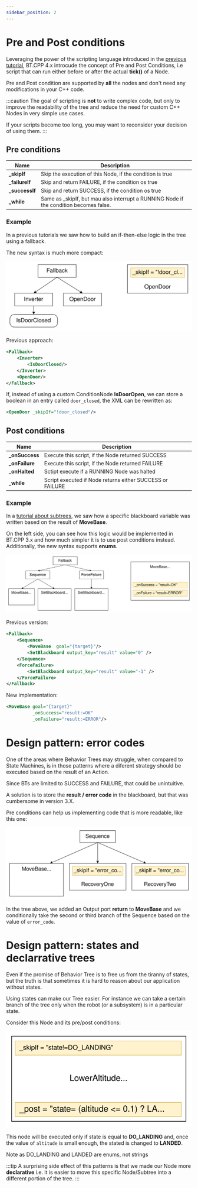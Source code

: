 ```yaml
---
sidebar_position: 2
---
```


# Pre and Post conditions

Leveraging the power of the scripting language
introduced in the [previous tutorial](tutorial-advanced/scripting.md),
BT.CPP 4.x introcude the concept of Pre and Post Conditions,
i.e script that can run either before or after the actual 
__tick()__ of a Node.

Pre and Post condition are supported by __all__ the nodes and
 don't need any modifications in your C++ code.

:::caution
The goal of scripting is __not__ to write complex code,
but only to improve the readability of the tree and 
reduce the need for custom C++ Nodes in very simple 
use cases.

If your scripts become too long, you may want to 
reconsider your decision of using them.
:::

## Pre conditions

| Name | Description |
|-------------|---------|
| **_skipIf**    |  Skip the execution of this Node, if the condition is true   |
| **_failureIf** |  Skip and return FAILURE, if the condition os true |
| **_successIf** |  Skip and return SUCCESS, if the condition os true |
| **_while**     |  Same as _skipIf, but mau also interrupt a RUNNING Node if  the condition becomes false. |

### Example

In a previous tutorials we saw how to build an if-then-else
logic in the tree using a fallback.

The new syntax is much more compact:

![](images/skipIf_example.svg)

Previous approach:

``` xml
<Fallback>
    <Inverter>
        <IsDoorClosed/>
    </Inverter>
    <OpenDoor/>
</Fallback>
```

If, instead of using a custom ConditionNode __IsDoorOpen__,
we can store a boolean in an entry called `door_closed`, the XML can be rewritten as:

``` xml
<OpenDoor _skipIf="!door_closed"/>
```

## Post conditions

| Name | Description |
|-------------|---------|
| **_onSuccess** | Execute this script, if the Node returned SUCCESS |
| **_onFailure** | Execute this script, if the Node returned FAILURE  |
| **_onHalted**  | Sctipt execute if a RUNNING Node was halted |
| **_while**     | Script executed if Node returns either SUCCESS or FAILURE |

### Example

In a [tutorial about subtrees](tutorial-basics/tutorial_06_subtree_ports.md),
 we saw how a specific blackboard variable was written based on the result
 of __MoveBase__. 

On the left side, you can see how this logic would be
implemented in BT.CPP 3.x and how much simpler it is to use post conditions instead.
Additionally, the new syntax supports **enums**.

![](images/post_example.svg)

Previous version:

``` xml
<Fallback>
    <Sequence>
        <MoveBase  goal="{target}"/>
        <SetBlackboard output_key="result" value="0" />
    </Sequence>
    <ForceFailure>
        <SetBlackboard output_key="result" value="-1" />
    </ForceFailure>
</Fallback>
```

New implementation:

``` xml
<MoveBase goal="{target}" 
          _onSuccess="result:=OK"
          _onFailure="result:=ERROR"/>
```

# Design pattern: error codes

One of the areas where Behavior Trees may struggle, when 
compared to State Machines, is in those patterns where
a diferent strategy should be executed based on the 
result of an Action. 

Since BTs are limited to SUCCESS and FAILURE, that could 
be unintuitive.

A solution is to store the __result / error code__ in the
blackboard, but that was cumbersome in version 3.X.

Pre conditions can help us implementing code that is more
readable, like this one:

![error_codes.svg](images/error_codes.svg)

In the tree above, we added an Output port __return__ to
__MoveBase__ and we conditionally take the second or third branch
of the Sequence based on the value of `error_code`.

# Design pattern: states and declarrative trees

Even if the promise of Behavior Tree is to free us from 
the tiranny of states, but the truth is that sometimes it is
hard to reason about our application without states.

Using states can make our Tree easier. For instance we can 
take a certain branch of the tree only when the robot
(or a subsystem) is in a particular state.

Consider this Node and its pre/post conditions:

![landing.svg](images/landing.svg)

This node will be executed only if state is equal to **DO_LANDING** and, once the value of `altitude` is small
enough, the stated is changed to **LANDED**.

Note as DO_LANDING and LANDED are enums, not strings

:::tip
A surprising side effect of this patterns is that we made our
Node more __declarative__ i.e. it is easier to move this specific Node/Subtree into a different portion of the tree.
:::

